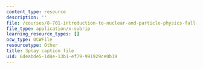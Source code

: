 ```yaml
---
content_type: resource
description: ''
file: /courses/8-701-introduction-to-nuclear-and-particle-physics-fall-2020/6deabde51d4e13b1ef79991929ce0b19_8-HU6SwL9jo.srt
file_type: application/x-subrip
learning_resource_types: []
ocw_type: OCWFile
resourcetype: Other
title: 3play caption file
uid: 6deabde5-1d4e-13b1-ef79-991929ce0b19
---
```

